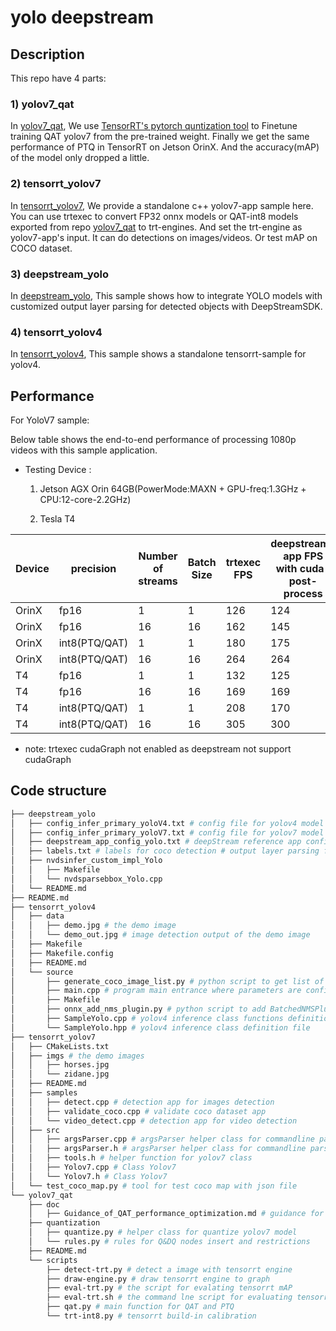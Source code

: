 # yolo deepstream

##  Description

This repo have 4 parts:
### 1) yolov7_qat
In [yolov7_qat](yolov7_qat), We use [TensorRT's pytorch quntization tool](https://github.com/NVIDIA/TensorRT/tree/main/tools/pytorch-quantization) to Finetune training QAT yolov7 from the pre-trained weight. 
Finally we get the same performance of PTQ in TensorRT on Jetson OrinX. And the accuracy(mAP) of the model only dropped a little.

### 2) tensorrt_yolov7
In [tensorrt_yolov7](tensorrt_yolov7), We provide a standalone c++ yolov7-app sample here. You can use trtexec to convert FP32 onnx models or QAT-int8 models exported from repo [yolov7_qat](yolov7_qat) to trt-engines. And set the trt-engine as yolov7-app's input. It can do detections on images/videos. Or test mAP on COCO dataset.

### 3) deepstream_yolo
In [deepstream_yolo](deepstream_yolo), This sample shows how to integrate YOLO models with customized output layer parsing for detected objects with DeepStreamSDK.

### 4) tensorrt_yolov4
In [tensorrt_yolov4](tensorrt_yolov4), This sample shows a standalone tensorrt-sample for yolov4.

## Performance
For YoloV7 sample:

Below table shows the end-to-end performance of processing 1080p videos with this sample application.
- Testing Device : 

  1. Jetson AGX Orin 64GB(PowerMode:MAXN + GPU-freq:1.3GHz + CPU:12-core-2.2GHz)

  2. Tesla T4

|Device      |precision      |Number <br>of streams | Batch Size | trtexec FPS| deepstream-app FPS<br>with cuda-post-process |deepstream-app FPS<br> with cpu-post-process|
|-----------    |-----------    |----------------- | -----------|----------- |-----------|-----------|
|  OrinX|  fp16         |  1               |     1      |       126  | 124       |   120     |
|  OrinX|  fp16         |  16              |    16      |       162  | 145       |   135     |
|  OrinX|  int8(PTQ/QAT)|  1               |     1      |       180  | 175       |   128      |
|  OrinX|  int8(PTQ/QAT)|  16              |    16      |       264  | 264       |   135      |
|  T4   |  fp16         |  1               |     1      |      132   |    125    |  123      |
|  T4   |  fp16         |  16              |    16      |      169   |   169     |   123     |
|  T4   |  int8(PTQ/QAT)|  1               |     1      |     208    |   170     |    127    |
|  T4   |  int8(PTQ/QAT)|  16              |    16      |     305    |  300      |   132      |


- note: trtexec cudaGraph not enabled as deepstream not support cudaGraph

## Code structure
```bash
├── deepstream_yolo
│   ├── config_infer_primary_yoloV4.txt # config file for yolov4 model
│   ├── config_infer_primary_yoloV7.txt # config file for yolov7 model
│   ├── deepstream_app_config_yolo.txt # deepStream reference app configuration file for using YOLOv models as the primary detector.
│   ├── labels.txt # labels for coco detection # output layer parsing function for detected objects for the Yolo model.
│   ├── nvdsinfer_custom_impl_Yolo 
│   │   ├── Makefile
│   │   └── nvdsparsebbox_Yolo.cpp 
│   └── README.md 
├── README.md
├── tensorrt_yolov4
│   ├── data 
│   │   ├── demo.jpg # the demo image
│   │   └── demo_out.jpg # image detection output of the demo image
│   ├── Makefile
│   ├── Makefile.config
│   ├── README.md
│   └── source
│       ├── generate_coco_image_list.py # python script to get list of image names from MS COCO annotation or information file
│       ├── main.cpp # program main entrance where parameters are configured here
│       ├── Makefile
│       ├── onnx_add_nms_plugin.py # python script to add BatchedNMSPlugin node into ONNX model
│       ├── SampleYolo.cpp # yolov4 inference class functions definition file
│       └── SampleYolo.hpp # yolov4 inference class definition file
├── tensorrt_yolov7
│   ├── CMakeLists.txt
│   ├── imgs # the demo images
│   │   ├── horses.jpg 
│   │   └── zidane.jpg
│   ├── README.md
│   ├── samples 
│   │   ├── detect.cpp # detection app for images detection
│   │   ├── validate_coco.cpp # validate coco dataset app
│   │   └── video_detect.cpp # detection app for video detection
│   ├── src
│   │   ├── argsParser.cpp # argsParser helper class for commandline parsing
│   │   ├── argsParser.h # argsParser helper class for commandline parsing
│   │   ├── tools.h # helper function for yolov7 class
│   │   ├── Yolov7.cpp # Class Yolov7
│   │   └── Yolov7.h # Class Yolov7
│   └── test_coco_map.py # tool for test coco map with json file
└── yolov7_qat
    ├── doc
    │   ├── Guidance_of_QAT_performance_optimization.md # guidance for Q&DQ insert and placement for pytorch-quantization tool
    ├── quantization
    │   ├── quantize.py # helper class for quantize yolov7 model
    │   └── rules.py # rules for Q&DQ nodes insert and restrictions
    ├── README.md 
    └── scripts
        ├── detect-trt.py # detect a image with tensorrt engine
        ├── draw-engine.py # draw tensorrt engine to graph
        ├── eval-trt.py # the script for evalating tensorrt mAP
        ├── eval-trt.sh # the command lne script for evaluating tensorrt mAP
        ├── qat.py # main function for QAT and PTQ
        └── trt-int8.py # tensorrt build-in calibration
```
